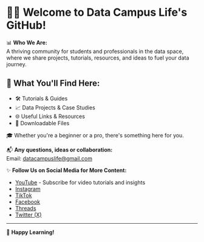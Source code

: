 # 👩‍💻 Welcome to Data Campus Life's GitHub!  

📊 **Who We Are:**  
A thriving community for students and professionals in the data space, where we share projects, tutorials, resources, and ideas to fuel your data journey.  

## 📂 What You'll Find Here:  
- 🛠️ Tutorials & Guides  
- 📈 Data Projects & Case Studies  
- 🌐 Useful Links & Resources  
- 💾 Downloadable Files  

🎓 Whether you're a beginner or a pro, there's something here for you. 

📬 **Any questions, ideas or collaboration:**  
Email: [datacampuslife@gmail.com](mailto:datacampuslife@gmail.com)  

✨ **Follow Us on Social Media for More Content:**  
- [YouTube](https://www.youtube.com/@datacampuslife) - Subscribe for video tutorials and insights  
- [Instagram](https://instagram.com/datacampuslife)  
- [TikTok](https://tiktok.com/@datacampuslife)  
- [Facebook](https://facebook.com/datacampuslife)  
- [Threads](https://www.threads.net/@datacampuslife)  
- [Twitter (X)](https://twitter.com/datacampuslife)  

---
🌟 **Happy Learning!**
